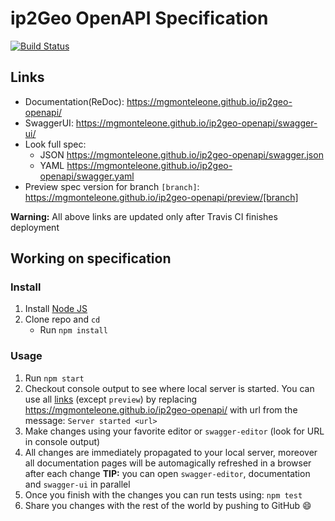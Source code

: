 # ip2Geo OpenAPI Specification
[![Build Status](https://travis-ci.org/mgmonteleone/ip2geo-openapi.svg?branch=master)](https://travis-ci.org/mgmonteleone/ip2geo-openapi)

## Links

- Documentation(ReDoc): https://mgmonteleone.github.io/ip2geo-openapi/
- SwaggerUI: https://mgmonteleone.github.io/ip2geo-openapi/swagger-ui/
- Look full spec:
    + JSON https://mgmonteleone.github.io/ip2geo-openapi/swagger.json
    + YAML https://mgmonteleone.github.io/ip2geo-openapi/swagger.yaml
- Preview spec version for branch `[branch]`: https://mgmonteleone.github.io/ip2geo-openapi/preview/[branch]

**Warning:** All above links are updated only after Travis CI finishes deployment

## Working on specification
### Install

1. Install [Node JS](https://nodejs.org/)
2. Clone repo and `cd`
    + Run `npm install`

### Usage

1. Run `npm start`
2. Checkout console output to see where local server is started. You can use all [links](#links) (except `preview`) by replacing https://mgmonteleone.github.io/ip2geo-openapi/ with url from the message: `Server started <url>`
3. Make changes using your favorite editor or `swagger-editor` (look for URL in console output)
4. All changes are immediately propagated to your local server, moreover all documentation pages will be automagically refreshed in a browser after each change
**TIP:** you can open `swagger-editor`, documentation and `swagger-ui` in parallel
5. Once you finish with the changes you can run tests using: `npm test`
6. Share you changes with the rest of the world by pushing to GitHub :smile:

